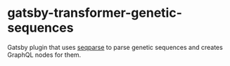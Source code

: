 # gatsby-transformer-genetic-sequences

Gatsby plugin that uses [seqparse](https://github.com/Lattice-Automation/seqparse) to parse genetic sequences and creates GraphQL nodes for them.
